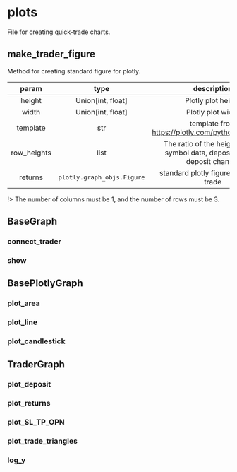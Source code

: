 # plots

File for creating quick-trade charts.

## make_trader_figure

Method for creating standard figure for plotly.

| param  | type | description |
| :---: | :---: | :---: |
| height | Union\[int, float] | Plotly plot height |
| width | Union\[int, float] | Plotly plot width |
| template | str | template from https://plotly.com/python/templates/ |
| row_heights | list | The ratio of the heights of the symbol data, deposit and the deposit change. |
|returns|`plotly.graph_objs.Figure`| standard plotly figure for quick-trade |

!> The number of columns must be 1, and the number of rows must be 3.

## BaseGraph

### connect_trader

### show

## BasePlotlyGraph

### plot_area

### plot_line

### plot_candlestick

## TraderGraph

### plot_deposit

### plot_returns

### plot_SL_TP_OPN

### plot_trade_triangles

### log_y

